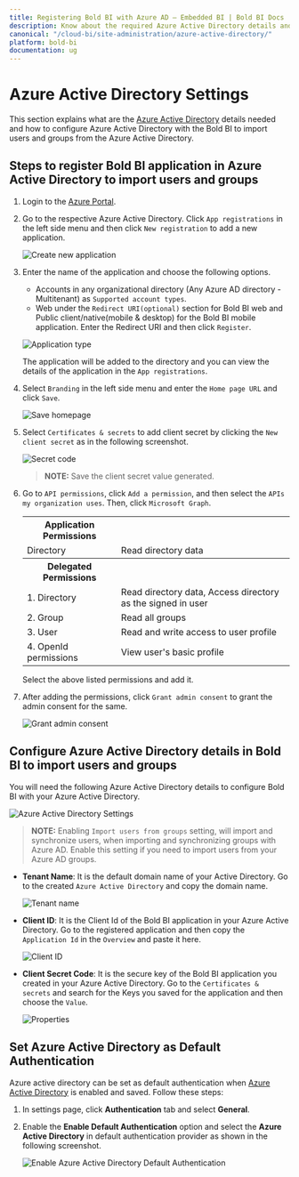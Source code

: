```yaml
---
title: Registering Bold BI with Azure AD – Embedded BI | Bold BI Docs
description: Know about the required Azure Active Directory details and how to import users and groups by registering Bold BI with Azure Active Directory.
canonical: "/cloud-bi/site-administration/azure-active-directory/"
platform: bold-bi
documentation: ug
---
```


# Azure Active Directory Settings

This section explains what are the [Azure Active Directory](https://azure.microsoft.com/en-us/services/active-directory/) details needed and how to configure Azure Active Directory with the Bold BI to import users and groups from the Azure Active Directory.

## Steps to register Bold BI application in Azure Active Directory to import users and groups

1. Login to the [Azure Portal](https://portal.azure.com).

2. Go to the respective Azure Active Directory. Click `App registrations` in the left side menu and then click `New registration` to add a new application.

    ![Create new application](/static/assets/embedded/site-administration/images/add-application.png) 

3. Enter the name of the application and choose the following options.

    * Accounts in any organizational directory (Any Azure AD directory - Multitenant) as `Supported account types`.
    * Web under the `Redirect URI(optional)` section for Bold BI web and Public client/native(mobile & desktop) for the Bold BI mobile application. Enter the Redirect URI and then click `Register`.

    ![Application type](/static/assets/embedded/site-administration/images/add-application-type.png)

    The application will be added to the directory and you can view the details of the application in the `App registrations`.

4. Select `Branding` in the left side menu and enter the `Home page URL` and click `Save`.

    ![Save homepage](/static/assets/embedded/site-administration/images/azurehomepageurl.png)

5. Select `Certificates & secrets` to add client secret by clicking the `New client secret` as in the following screenshot.

    ![Secret code](/static/assets/embedded/site-administration/images/certificates.png)

    > **NOTE:**  Save the client secret value generated.

6. Go to `API permissions`, click `Add a permission`, and then select the `APIs my organization uses`. Then, click  `Microsoft Graph`.

    <table>
     <tr>
     <th><b>Application Permissions</b></th>
     <th></th>
     </tr>
     <tr>
     <td> Directory <td>Read directory data</td></td>
     </tr>
     <tr>
     <th><b>Delegated Permissions</b></th>
     <th></th>
     </tr>
     <tr>
     <td> 1. Directory <td>Read directory data, Access directory as the signed in user</td></td>
     </tr>
     <tr>
     <td>2. Group <td>Read all groups</td></td>
     </tr>
     <tr>
     <td>3. User <td>Read and write access to user profile</td></td>
     </tr>
      <tr>
     <td>4. OpenId permissions <td>View user's basic profile</td></td>
     </tr>
     </table>
    
    Select the above listed permissions and add it.

7. After adding the permissions, click `Grant admin consent` to grant the admin consent for the same.
 
    ![Grant admin consent](/static/assets/embedded/site-administration/images/grant-admin-consent.png)

## Configure Azure Active Directory details in Bold BI to import users and groups

You will need the following Azure Active Directory details to configure Bold BI with your Azure Active Directory.

![Azure Active Directory Settings](/static/assets/embedded/site-administration/images/azure-active-directory-settings.png#width=70%)

> **NOTE:** Enabling `Import users from groups` setting, will import and synchronize users, when importing and synchronizing groups with Azure AD. Enable this setting if you need to import users from your Azure AD groups.

* **Tenant Name**: It is the default domain name of your Active Directory. Go to the created `Azure Active Directory` and copy the domain name.

    ![Tenant name](/static/assets/embedded/site-administration/images/tenant-name.png)
 
* **Client ID**: It is the Client Id of the Bold BI application in your Azure Active Directory. Go to the registered application and then copy the `Application Id` in the `Overview` and paste it here.

    ![Client ID](/static/assets/embedded/site-administration/images/app-id.png)
 
* **Client Secret Code**: It is the secure key of the Bold BI application you created in your Azure Active Directory. Go to the `Certificates & secrets` and search for the Keys you saved for the application and then choose the `Value`.

    ![Properties](/static/assets/embedded/site-administration/images/keys.png)

## Set Azure Active Directory as Default Authentication
Azure active directory can be set as default authentication when [Azure Active Directory](/embedded-bi/site-administration/azure-active-directory/#configure-azure-active-directory-details-in-bold-bi-to-import-users-and-groups) is enabled and saved. Follow these steps:

1. In settings page, click **Authentication** tab and select **General**.

2. Enable the **Enable Default Authentication** option and select the **Azure Active Directory** in default authentication provider as shown in the following screenshot.

    ![Enable  Azure Active Directory Default Authentication](/static/assets/embedded/site-administration/images/enable-azure-active-directory.png)
